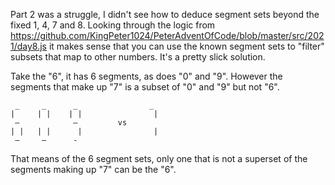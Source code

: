 Part 2 was a struggle, I didn't see how to deduce segment sets beyond the fixed 1, 4, 7 and 8.  Looking through the logic from https://github.com/KingPeter1024/PeterAdventOfCode/blob/master/src/2021/day8.js it makes sense that you can use the known segment sets to "filter" subsets that map to other numbers.  It's a pretty slick solution.

Take the "6", it has 6 segments, as does "0" and "9".  However the segments that make up "7" is a subset of "0" and "9" but not "6".
```
 _     _      _                _
|     | |    | |                |
 —            —         vs      
| |   | |      |                |
 —     —      -           
```
That means of the 6 segment sets, only one that is not a superset of the segments making up "7" can be the "6".